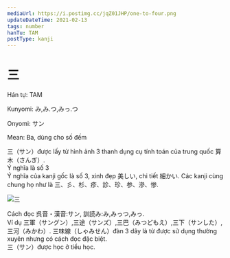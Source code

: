 ```yaml
---
mediaUrl: https://i.postimg.cc/jqZ01JHP/one-to-four.png
updateDateTime: 2021-02-13
tags: number
hanTu: TAM
postType: kanji
---
```


# 三

Hán tự: TAM

Kunyomi: み,み.つ,みっ.つ

Onyomi: サン

Mean: Ba, dùng cho số đếm

三（サン）được lấy từ hình ảnh 3 thanh dụng cụ tính toán của trung quốc 算木（さんぎ）.  
Ý nghĩa là số 3  
Ý nghĩa của kanji gốc là số 3, xinh đẹp 美しい, chi tiết 細かい. Các kanji cùng chung họ như là 三、彡、杉、疹、診、珍、参、滲、惨.

![三](https://huusennarare.cocolog-nifty.com/blog/images/2016/08/11/photo_12.jpg "三")

Cách đọc 呉音・漢音:サン, 訓読み:み,みっつ,みっ.  
Ví dụ 三軍（サングン）,三途（サンズ）,三巴（みつどもえ）,三下（サンした）,三河（みかわ）. 三味線（しゃみせん）đàn 3 dây là từ được sử dụng thường xuyên nhưng có cách đọc đặc biệt.  
三（サン）được học ở tiểu học.